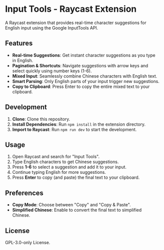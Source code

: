 # Input Tools - Raycast Extension

A Raycast extension that provides real-time character suggestions for English input using the Google InputTools API.

## Features

-   **Real-time Suggestions**: Get instant character suggestions as you type in English.
-   **Pagination & Shortcuts**: Navigate suggestions with arrow keys and select quickly using number keys (1-6).
-   **Mixed Input**: Seamlessly combine Chinese characters with English text.
-   **Smart Parsing**: Only English parts of your input trigger new suggestions.
-   **Copy to Clipboard**: Press Enter to copy the entire mixed text to your clipboard.

## Development

1.  **Clone**: Clone this repository.
2.  **Install Dependencies**: Run `npm install` in the extension directory.
3.  **Import to Raycast**: Run `npm run dev` to start the development.

## Usage

1.  Open Raycast and search for "Input Tools".
2.  Type English characters to get Chinese suggestions.
3.  Press **1-6** to select a suggestion and add it to your input.
4.  Continue typing English for more suggestions.
5.  Press **Enter** to copy (and paste) the final text to your clipboard.

## Preferences

-   **Copy Mode**: Choose between "Copy" and "Copy & Paste".
-   **Simplified Chinese**: Enable to convert the final text to simplified Chinese.

## License

GPL-3.0-only License. 
